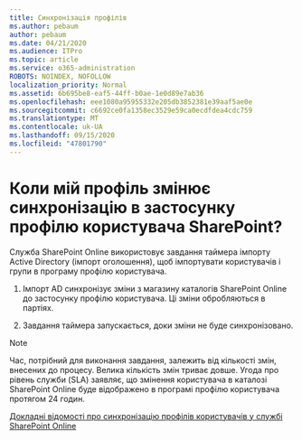 ```yaml
---
title: Синхронізація профілів
ms.author: pebaum
author: pebaum
ms.date: 04/21/2020
ms.audience: ITPro
ms.topic: article
ms.service: o365-administration
ROBOTS: NOINDEX, NOFOLLOW
localization_priority: Normal
ms.assetid: 6b695be8-eaf5-44ff-b0ae-1e0d89e7ab36
ms.openlocfilehash: eee1080a95955332e205db3852381e39aaf5ae0e
ms.sourcegitcommit: c6692ce0fa1358ec3529e59ca0ecdfdea4cdc759
ms.translationtype: MT
ms.contentlocale: uk-UA
ms.lasthandoff: 09/15/2020
ms.locfileid: "47801790"
---
```

# <a name="when-do-my-profile-changes-sync-to-the-sharepoint-user-profile-application"></a>Коли мій профіль змінює синхронізацію в застосунку профілю користувача SharePoint?

Служба SharePoint Online використовує завдання таймера імпорту Active Directory (імпорт оголошення), щоб імпортувати користувачів і групи в програму профілю користувача. 
  
1. Імпорт AD синхронізує зміни з магазину каталогів SharePoint Online до застосунку профілю користувача. Ці зміни обробляються в партіях.
    
2. Завдання таймера запускається, доки зміни не буде синхронізовано.
    
> [!NOTE]
> Час, потрібний для виконання завдання, залежить від кількості змін, внесених до процесу. Велика кількість змін триває довше. Угода про рівень служби (SLA) заявляє, що змінення користувача в каталозі SharePoint Online буде відображено в програмі профілю користувача протягом 24 годин. 
  
[Докладні відомості про синхронізацію профілів користувачів у службі SharePoint Online](https://go.microsoft.com/fwlink/?linkid=875671)
  


